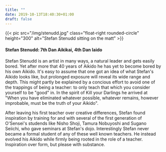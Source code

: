 ```yaml
---
title: ""
date: 2019-10-13T18:40:30+01:00
draft: false
---
```


{{< pic src="/img/stenudd.jpg" class="float-right rounded-circle" height="300" alt="Stefan Stenudd sitting on the matt" >}}
  <h4 class="">Stefan Stenudd: 7th Dan Aikikai, 4th Dan Iaido </h4>

Stefan Stenudd is an artist in many ways, a natural leader and gets easily bored. Yet after more that 40 years of Aikido he has yet to become bored by his own Aikido.
It's easy to assume that one got an idea of what Stefan's Aikido looks like, but prolonged exposure will reveal its wide range and depth. This might partly be explained
by a concious effort to avoid one of the trappings of being a teacher: to only teach that which you consider yourself to be "good" in. In the spirit of Kill your Darlings
he arrived at "When you have eliminated whatever possible, whatever remains, however improbable, must be the truth of your Aikido".

After leaving his first teacher over creative differences, Stefan found inspiration by training for and with several of the first generation of O'Sensei's studends
like Nisho Shoji, Tamura Nobuyoshi and Sugano Seiichi, who gave seminars at Stefan's dojo. Interestingly Stefan never became a formal student of any of these well known teachers. He instead evolved his Aikido while firmly being rooted in the role of a teacher. Inspiration over form, but please with substance.